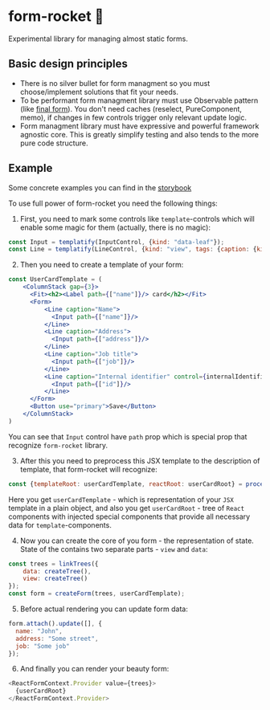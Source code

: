 # form-rocket :rocket:

Experimental library for managing almost static forms.

## Basic design principles

- There is no silver bullet for form managment so you must choose/implement solutions that fit your needs.
- To be performant form managment library must use Observable pattern (like [final form](https://final-form.org/)). You don't need caches (reselect, PureComponent, memo), if changes in few controls trigger only relevant update logic.
- Form managment library must have expressive and powerful framework agnostic core. This is greatly simplify testing and also tends to the more pure code structure.

## Example
Some concrete examples you can find in the [storybook](./stories/FormRocket.stories.tsx)

To use full power of form-rocket you need the following things:

1. First, you need to mark some controls like `template`-controls which will enable some magic for them (actually, there is no magic):
```js
const Input = templatify(InputControl, {kind: "data-leaf"});
const Line = templatify(LineControl, {kind: "view", tags: {caption: {kind: "fromProp", propName: "caption"}}});
```
2. Then you need to create a template of your form:
```jsx
const UserCardTemplate = (
    <ColumnStack gap={3}>
      <Fit><h2><Label path={["name"]}/> card</h2></Fit>
      <Form>
          <Line caption="Name">
            <Input path={["name"]}/>
          </Line>
          <Line caption="Address">
            <Input path={["address"]}/>
          </Line>
          <Line caption="Job title">
            <Input path={["job"]}/>
          </Line>
          <Line caption="Internal identifier" control={internalIdentifierControl}>
            <Input path={["id"]}/>
          </Line>
      </Form>
      <Button use="primary">Save</Button>
    </ColumnStack>
)
```
You can see that `Input` control have `path` prop which is special prop that recognize `form-rocket` library.

3. After this you need to preprocess this JSX template to the description of template, that form-rocket will recognize:
```js
const {templateRoot: userCardTemplate, reactRoot: userCardRoot} = processReactTemplate(UserCardTemplate);
```
Here you get `userCardTemplate` - which is representation of your `JSX` template in a plain object, and also you get `userCardRoot` - tree of `React` components with injected special components that provide all necessary data for `template`-components.

4. Now you can create the core of you form - the representation of state. State of the contains two separate parts - `view` and `data`:
```js
const trees = linkTrees({
    data: createTree(),
    view: createTree()
});
const form = createForm(trees, userCardTemplate);
```

5. Before actual rendering you can update form data:
```js
form.attach().update([], {
  name: "John",
  address: "Some street",
  job: "Some job"
});
```

6. And finally you can render your beauty form:
```js
<ReactFormContext.Provider value={trees}>
  {userCardRoot}
</ReactFormContext.Provider>
```
